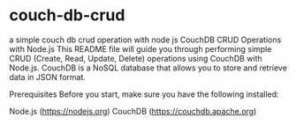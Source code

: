 # couch-db-crud
a simple couch db crud operation with node js 
CouchDB CRUD Operations with Node.js
This README file will guide you through performing simple CRUD (Create, Read, Update, Delete) operations using CouchDB with Node.js. CouchDB is a NoSQL database that allows you to store and retrieve data in JSON format.

Prerequisites
Before you start, make sure you have the following installed:

Node.js (https://nodejs.org)
CouchDB (https://couchdb.apache.org)
